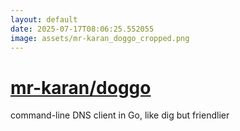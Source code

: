 ```yaml
---
layout: default
date: 2025-07-17T08:06:25.552055
image: assets/mr-karan_doggo_cropped.png
---
```


# [mr-karan/doggo](https://github.com/mr-karan/doggo)

command-line DNS client in Go, like dig but friendlier
